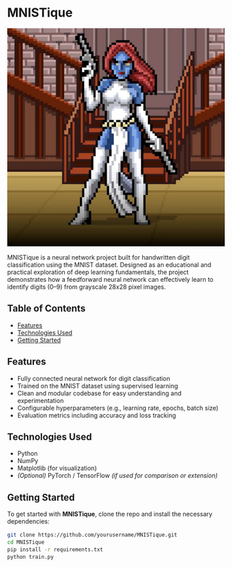 # MNISTique

![MNISTique Logo](https://github.com/MosesTheRedSea/MNISTique/blob/main/Mystique.jpg)

MNISTique is a neural network project built for handwritten digit classification using the MNIST dataset. Designed as an educational and practical exploration of deep learning fundamentals, the project demonstrates how a feedforward neural network can effectively learn to identify digits (0–9) from grayscale 28x28 pixel images.

## Table of Contents

- [Features](#features)
- [Technologies Used](#technologies-used)
- [Getting Started](#getting-started)
  
## Features

- Fully connected neural network for digit classification  
- Trained on the MNIST dataset using supervised learning  
- Clean and modular codebase for easy understanding and experimentation  
- Configurable hyperparameters (e.g., learning rate, epochs, batch size)  
- Evaluation metrics including accuracy and loss tracking

## Technologies Used

- Python  
- NumPy  
- Matplotlib (for visualization)  
- *(Optional)* PyTorch / TensorFlow *(if used for comparison or extension)*

## Getting Started

To get started with **MNISTique**, clone the repo and install the necessary dependencies:

```bash
git clone https://github.com/yourusername/MNISTique.git
cd MNISTique
pip install -r requirements.txt
python train.py
```
